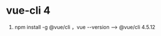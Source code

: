 <!-- Created by mayingying on 2021.04.06 -->
# vue-cli 4

1. npm install -g @vue/cli ，vue --version --> @vue/cli 4.5.12

